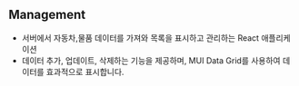 ## Management
- 서버에서 자동차,물품 데이터를 가져와 목록을 표시하고 관리하는 React 애플리케이션
- 데이터 추가, 업데이트, 삭제하는 기능을 제공하며, MUI Data Grid를 사용하여 데이터를 효과적으로 표시합니다.

